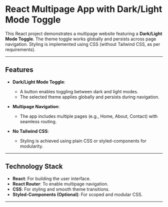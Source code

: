 # React Multipage App with Dark/Light Mode Toggle

This React project demonstrates a multipage website featuring a **Dark/Light Mode Toggle**. The theme toggle works globally and persists across page navigation. Styling is implemented using CSS (without Tailwind CSS, as per requirements).

---

## Features

- **Dark/Light Mode Toggle**:
  - A button enables toggling between dark and light modes.
  - The selected theme applies globally and persists during navigation.

- **Multipage Navigation**:
  - The app includes multiple pages (e.g., Home, About, Contact) with seamless routing.

- **No Tailwind CSS**:
  - Styling is achieved using plain CSS or styled-components for modularity.

---

## Technology Stack

- **React**: For building the user interface.
- **React Router**: To enable multipage navigation.
- **CSS**: For styling and smooth theme transitions.
- **Styled-Components (Optional)**: For scoped and modular CSS.

---
